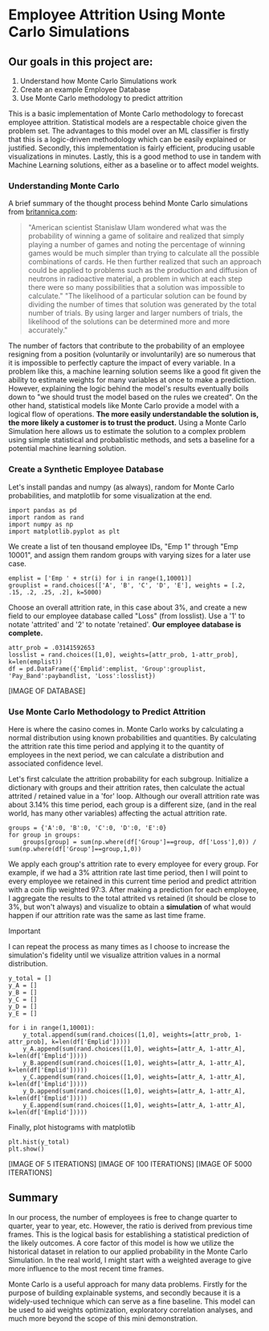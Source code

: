 # Employee Attrition Using Monte Carlo Simulations
## Our goals in this project are:
1. Understand how Monte Carlo Simulations work
2. Create an example Employee Database
3. Use Monte Carlo methodology to predict attrition

This is a basic implementation of Monte Carlo methodology to forecast employee attrition. Statistical models are a respectable choice given the problem set. The advantages to this model over an ML classifier is firstly that this is a logic-driven methodology which can be easily explained or justified. Secondly, this implementation is fairly efficient, producing usable visualizations in minutes. Lastly, this is a good method to use in tandem with Machine Learning solutions, either as a baseline or to affect model weights.

### Understanding Monte Carlo

A brief summary of the thought process behind Monte Carlo simulations from [britannica.com](https://www.britannica.com/science/Monte-Carlo-method):

> "American scientist Stanislaw Ulam wondered what was the probability of winning a game of solitaire and realized that simply playing a number of games and noting the percentage of winning games would be much simpler than trying to calculate all the possible combinations of cards. He then further realized that such an approach could be applied to problems such as the production and diffusion of neutrons in radioactive material, a problem in which at each step there were so many possibilities that a solution was impossible to calculate."
> "The likelihood of a particular solution can be found by dividing the number of times that solution was generated by the total number of trials. By using larger and larger numbers of trials, the likelihood of the solutions can be determined more and more accurately."

The number of factors that contribute to the probability of an employee resigning from a position (voluntarily or involuntarily) are so numerous that it is impossible to perfectly capture the impact of every variable. In a problem like this, a machine learning solution seems like a good fit given the ability to estimate weights for many variables at once to make a prediction. However, explaining the logic behind the model's results eventually boils down to "we should trust the model based on the rules we created". On the other hand, statistical models like Monte Carlo provide a model with a logical flow of operations. __The more easily understandable the solution is, the more likely a customer is to trust the product.__ Using a Monte Carlo Simulation here allows us to estimate the solution to a complex problem using simple statistical and probablistic methods, and sets a baseline for a potential machine learning solution.

### Create a Synthetic Employee Database

Let's install pandas and numpy (as always), random for Monte Carlo probabilities, and matplotlib for some visualization at the end.

    import pandas as pd
    import random as rand
    import numpy as np
    import matplotlib.pyplot as plt

We create a list of ten thousand employee IDs, "Emp 1" through "Emp 10001", and assign them random groups with varying sizes for a later use case.

    emplist = ['Emp ' + str(i) for i in range(1,10001)]
    grouplist = rand.choices(['A', 'B', 'C', 'D', 'E'], weights = [.2, .15, .2, .25, .2], k=5000)

Choose an overall attrition rate, in this case about 3%, and create a new field to our employee database called "Loss" (from losslist). Use a '1' to notate 'attrited' and '2' to notate 'retained'. __Our employee database is complete.__ 

    attr_prob = .03141592653
    losslist = rand.choices([1,0], weights=[attr_prob, 1-attr_prob], k=len(emplist))
    df = pd.DataFrame({'Emplid':emplist, 'Group':grouplist, 'Pay_Band':paybandlist, 'Loss':losslist})

[IMAGE OF DATABASE]

### Use Monte Carlo Methodology to Predict Attrition

Here is where the casino comes in. Monte Carlo works by calculating a normal distribution using known probabilities and quantities. By calculating the attrition rate this time period and applying it to the quantity of employees in the next period, we can calculate a distribution and associated confidence level.

Let's first calculate the attrition probability for each subgroup. Initialize a dictionary with groups and their attrition rates, then calculate the actual attrited / retained value in a 'for' loop. Although our overall attrition rate was about 3.14% this time period, each group is a different size, (and in the real world, has many other variables) affecting the actual attrition rate.

    groups = {'A':0, 'B':0, 'C':0, 'D':0, 'E':0}
    for group in groups:
        groups[group] = sum(np.where(df['Group']==group, df['Loss'],0)) / sum(np.where(df['Group']==group,1,0))

We apply each group's attrition rate to every employee for every group. For example, if we had a 3% attrition rate last time period, then I will point to every employee we retained in this current time period and predict attrition with a coin flip weighted 97:3. After making a prediction for each employee, I aggregate the results to the total attrited vs retained (it should be close to 3%, but won't always) and visualize to obtain a __simulation__ of what would happen if our attrition rate was the same as last time frame.

> [!IMPORTANT]
> I can repeat the process as many times as I choose to increase the simulation's fidelity until we visualize attrition values in a normal distribution.

    y_total = []
    y_A = []
    y_B = []
    y_C = []
    y_D = []
    y_E = []

    for i in range(1,10001):
        y_total.append(sum(rand.choices([1,0], weights=[attr_prob, 1-attr_prob], k=len(df['Emplid']))))
        y_A.append(sum(rand.choices([1,0], weights=[attr_A, 1-attr_A], k=len(df['Emplid']))))
        y_B.append(sum(rand.choices([1,0], weights=[attr_A, 1-attr_A], k=len(df['Emplid']))))
        y_C.append(sum(rand.choices([1,0], weights=[attr_A, 1-attr_A], k=len(df['Emplid']))))
        y_D.append(sum(rand.choices([1,0], weights=[attr_A, 1-attr_A], k=len(df['Emplid']))))
        y_E.append(sum(rand.choices([1,0], weights=[attr_A, 1-attr_A], k=len(df['Emplid']))))

Finally, plot histograms with matplotlib

    plt.hist(y_total)
    plt.show()

[IMAGE OF 5 ITERATIONS] [IMAGE OF 100 ITERATIONS] [IMAGE OF 5000 ITERATIONS]

## Summary

In our process, the number of employees is free to change quarter to quarter, year to year, etc. However, the ratio is derived from previous time frames. This is the logical basis for establishing a statistical prediction of the likely outcomes. A core factor of this model is how we utilize the historical dataset in relation to our applied probability in the Monte Carlo Simulation. In the real world, I might start with a weighted average to give more influence to the most recent time frames.

Monte Carlo is a useful approach for many data problems. Firstly for the purpose of building explainable systems, and secondly because it is a widely-used technique which can serve as a fine baseline. This model can be used to aid weights optimization, exploratory correlation analyses, and much more beyond the scope of this mini demonstration.
